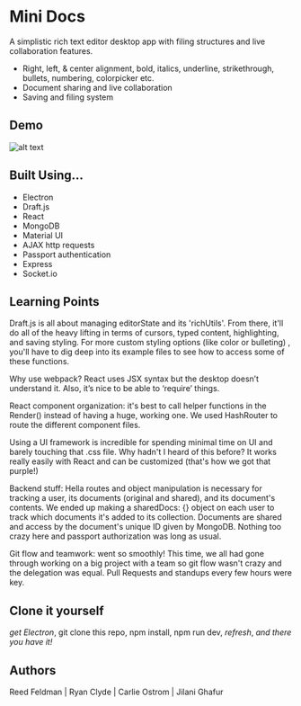 # Mini Docs
A simplistic rich text editor desktop app with filing structures and live collaboration features.
* Right, left, & center alignment, bold, italics, underline, strikethrough, bullets, numbering, colorpicker etc.
* Document sharing and live collaboration
* Saving and filing system

## Demo
![alt text](https://github.com/rlietrom/miniDocs/blob/master/shortvideo.gif)

## Built Using...
* Electron
* Draft.js
* React
* MongoDB
* Material UI
* AJAX http requests
* Passport authentication
* Express
* Socket.io

## Learning Points
Draft.js is all about managing editorState and its 'richUtils'. From there, it'll do all of the heavy lifting in terms of cursors, typed content, highlighting, and saving styling. For more custom styling options (like color or bulleting) , you'll have to dig deep into its example files to see how to access some of these functions. 

Why use webpack? React uses JSX syntax but the desktop doesn’t understand it. Also, it’s nice to be able to ‘require’ things.

React component organization: it's best to call helper functions in the Render() instead of having a huge, working one. We used HashRouter to route the different component files. 

Using a UI framework is incredible for spending minimal time on UI and barely touching that .css file. Why hadn't I heard of this before? It works really easily with React and can be customized (that's how we got that purple!)

Backend stuff: Hella routes and object manipulation is necessary for tracking a user, its documents (original and shared), and its document's contents. We ended up making a sharedDocs: {} object on each user to track which documents it's added to its collection. Documents are shared and access by the document's unique ID given by MongoDB. Nothing too crazy here and passport authorization was long as usual. 

Git flow and teamwork: went so smoothly! This time, we all had gone through working on a big project with a team so git flow wasn't crazy and the delegation was equal. Pull Requests and standups every few hours were key. 

## Clone it yourself
*get Electron*, 
git clone this repo,
npm install,
npm run dev,
*refresh*,
*and there you have it!*

## Authors

Reed Feldman | Ryan Clyde | Carlie Ostrom | Jilani Ghafur




